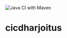 ![Java CI with Maven](https://github.com/alihokka/cicdharjoitus/workflows/Java%20CI%20with%20Maven/badge.svg?branch=master)
# cicdharjoitus
